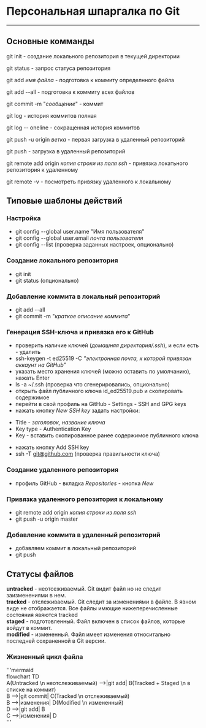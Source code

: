 # Персональная шпаргалка по Git

---  
  
## Основные комманды  
  
git init - создание локального репозитория в текущей директории  
  
git status - запрос статуса репозитория  
  
git add _имя файла_ - подготовка к коммиту определнного файла  
  
git add --all - подготовка к коммиту всех файлов  
  
git commit -m "_сообщение_" - коммит  
  
git log - история коммитов полная  
  
git log -- oneline - сокращенная история коммитов  
  
git push -u origin _ветка_ - первая загрузка в удаленный репозиторий  
  
git push - загрузка в удаленный репозиторий  
  
git remote add origin _копия строки из поля ssh_ - привязка локатьного репозитория к удаленному  
  
git remote -v - посмотреть привязку удаленного к локальному  
  
## Типовые шаблоны действий
  
### Настройка  
- git config --global user.name "Имя пользователя"  
- git config --global user.email _почта пользователя_  
- git config --list (проверка заданных настроек, опционально)  

### Создание локального репозитория  
- git init  
- git status (опционально)  

### Добавление коммита в локальный репозиторий  
- git add --all  
- git commit -m "_краткое описание коммита_"  
  
### Генерация SSH-ключа и привязка его к GitHub  
- проверить наличие ключей (_домашняя директория/.ssh_), и если есть - удалить  
- ssh-keygen -t ed25519 -C _"электронная почта, к которой привязан аккаунт на GitHub"_  
- указать место хранения ключей (можно оставить по умолчанию), нажать Enter  
- ls -a ~/.ssh (проверка что сгенерировались, опционально)  
- открыть файл публичного ключа id_ed25519.pub и скопировать содержимое  
- перейти в свой профиль на GitHub - Settings - SSH and GPG keys  
- нажать кнопку *New SSH key* задать настройки:  
 * Title - _заголовок, название ключа_  
 * Key type - Authentication Key  
 * Key - вставить скопированное ранее содержимое публичного ключа  
- нажать кнопку Add SSH key  
- ssh -T git@github.com (проверка правильности ключа)  
    
### Создание удаленного репозитория  
- профиль GitHub - вкладка *Repositories* - кнопка *New*  
  
### Привязка удаленного репозитория к локальному
- git remote add origin _копия строки из поля ssh_
- git push -u origin master  
  
### Добавление коммита в удаленный репозиторий  
- добавляем коммит в локальный репозиторий  
- git push  
  
## Статусы файлов  
  
**untracked** - неотсеживаемый. Git видит файл но не следит заизменениями в нем.  
**tracked** - отслеживаемый. Git следит за изменениями в файле. В явном виде не отображается. Все файлы имющие нижеперечисленные состояния явяются tracked  
**staged** - подготовленный. Файл включен в список файлов, которые войдут в коммит.  
**modified** - измененный. Файл имеет изменения относитально последней сохраненной в Git версии.  
  
### Жизненный цикл файла  
'''mermaid  
flowchart TD  
   A(Untracked \n неотслеживаемый) -->|git add| B(Tracked + Staged \n в списке на коммит)  
   B -->|git commit| C(Tracked \n отслеживаемый)  
   B -->|изменения| D(Modified \n измененный)  
   D -->|git add| B  
   C -->|изменения| D  
'''  
